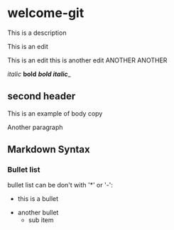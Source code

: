 # welcome-git
This is a description

This is an edit

This is an edit this is another edit
ANOTHER ANOTHER



_italic_ 
**bold**
_**bold italic**__

## second header 

This is an example of body copy

Another paragraph 


## Markdown Syntax 

### Bullet list 

bullet list can be  don't with '*' or '-': 

* this is a bullet 
- another bullet
    - sub item 
    
    


